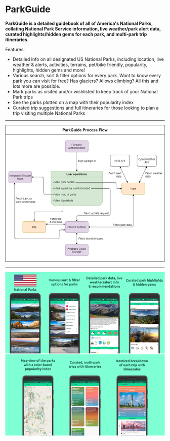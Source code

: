 # ParkGuide
**ParkGuide is a detailed guidebook of all of America's National Parks, collating National Park Service information, live weather/park alert data, curated highlights/hidden gems for each park, and multi-park trip itineraries.**

Features:

* Detailed info on all designated US National Parks, including location, live weather & alerts, activities, terrains, pet/bike friendly, popularity, highlights, hidden gems and more!
* Various search, sort & filter options for every park. Want to know every park you can visit for free? Has glaciers? Allows climbing? All this and lots more are possible.
* Mark parks as visited and/or wishlisted to keep track of your National Park trips
* See the parks plotted on a map with their popularity index
* Curated trip suggestions and full itineraries for those looking to plan a trip visiting multiple National Parks 

---

![alt text](https://raw.githubusercontent.com/ow-ro/ParkGuide/master/parkguide_flow.jpg "App flow")

---

![alt text](https://raw.githubusercontent.com/ow-ro/ParkGuide/master/parkGuide_screens_git1.png "Screens 1")
![alt text](https://raw.githubusercontent.com/ow-ro/ParkGuide/master/parkGuide_screens_git2.png "Screens 2")
